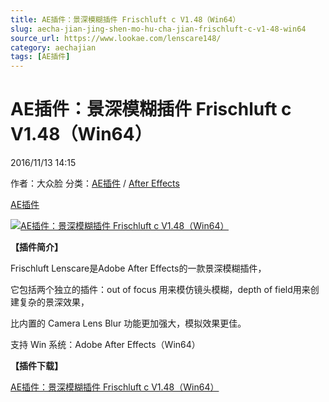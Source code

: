 ```yaml
---
title: AE插件：景深模糊插件 Frischluft c V1.48（Win64）
slug: aecha-jian-jing-shen-mo-hu-cha-jian-frischluft-c-v1-48-win64
source_url: https://www.lookae.com/lenscare148/
category: aechajian
tags: [AE插件]
---
```

# AE插件：景深模糊插件 Frischluft c V1.48（Win64）

2016/11/13 14:15

作者：大众脸
分类：[AE插件](https://www.lookae.com/after-effects/aechajian/) / [After Effects](https://www.lookae.com/after-effects/)

[AE插件](https://www.lookae.com/tag/ae%e6%8f%92%e4%bb%b6/)

[![AE插件：景深模糊插件 Frischluft c V1.48（Win64）](https://www.lookae.com/wp-content/uploads/2016/11/FrischluftLenscare-.jpg "AE插件：景深模糊插件 Frischluft c V1.48（Win64）-LookAE.com")](https://www.lookae.com/wp-content/uploads/2016/11/FrischluftLenscare-.jpg)

**【插件简介】**

Frischluft Lenscare是Adobe After Effects的一款景深模糊插件，

它包括两个独立的插件：out of focus 用来模仿镜头模糊，depth of field用来创建复杂的景深效果，

比内置的 Camera Lens Blur 功能更加强大，模拟效果更佳。

支持 Win 系统：Adobe After Effects（Win64）

**【插件下载】**

[AE插件：景深模糊插件 Frischluft c V1.48（Win64）](http://lookae.ctfile.com/fs/mdG160926964)
